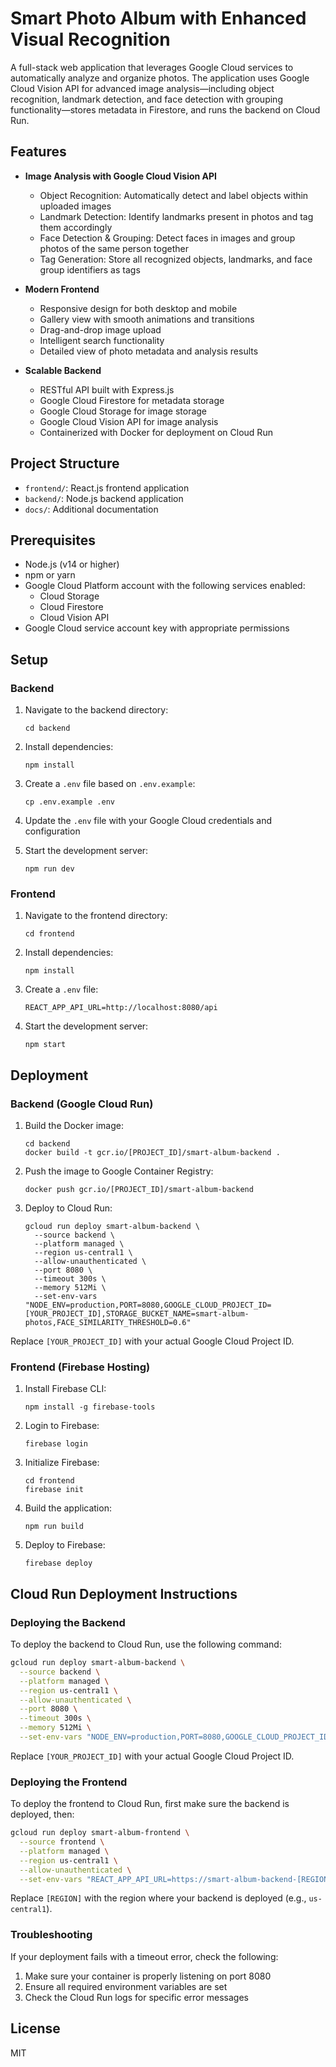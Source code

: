 # Smart Photo Album with Enhanced Visual Recognition

A full-stack web application that leverages Google Cloud services to automatically analyze and organize photos. The application uses Google Cloud Vision API for advanced image analysis—including object recognition, landmark detection, and face detection with grouping functionality—stores metadata in Firestore, and runs the backend on Cloud Run.

## Features

- **Image Analysis with Google Cloud Vision API**
  - Object Recognition: Automatically detect and label objects within uploaded images
  - Landmark Detection: Identify landmarks present in photos and tag them accordingly
  - Face Detection & Grouping: Detect faces in images and group photos of the same person together
  - Tag Generation: Store all recognized objects, landmarks, and face group identifiers as tags

- **Modern Frontend**
  - Responsive design for both desktop and mobile
  - Gallery view with smooth animations and transitions
  - Drag-and-drop image upload
  - Intelligent search functionality
  - Detailed view of photo metadata and analysis results

- **Scalable Backend**
  - RESTful API built with Express.js
  - Google Cloud Firestore for metadata storage
  - Google Cloud Storage for image storage
  - Google Cloud Vision API for image analysis
  - Containerized with Docker for deployment on Cloud Run

## Project Structure

- `frontend/`: React.js frontend application
- `backend/`: Node.js backend application
- `docs/`: Additional documentation

## Prerequisites

- Node.js (v14 or higher)
- npm or yarn
- Google Cloud Platform account with the following services enabled:
  - Cloud Storage
  - Cloud Firestore
  - Cloud Vision API
- Google Cloud service account key with appropriate permissions

## Setup

### Backend

1. Navigate to the backend directory:
   ```
   cd backend
   ```

2. Install dependencies:
   ```
   npm install
   ```

3. Create a `.env` file based on `.env.example`:
   ```
   cp .env.example .env
   ```

4. Update the `.env` file with your Google Cloud credentials and configuration

5. Start the development server:
   ```
   npm run dev
   ```

### Frontend

1. Navigate to the frontend directory:
   ```
   cd frontend
   ```

2. Install dependencies:
   ```
   npm install
   ```

3. Create a `.env` file:
   ```
   REACT_APP_API_URL=http://localhost:8080/api
   ```

4. Start the development server:
   ```
   npm start
   ```

## Deployment

### Backend (Google Cloud Run)

1. Build the Docker image:
   ```
   cd backend
   docker build -t gcr.io/[PROJECT_ID]/smart-album-backend .
   ```

2. Push the image to Google Container Registry:
   ```
   docker push gcr.io/[PROJECT_ID]/smart-album-backend
   ```

3. Deploy to Cloud Run:
   ```
   gcloud run deploy smart-album-backend \
     --source backend \
     --platform managed \
     --region us-central1 \
     --allow-unauthenticated \
     --port 8080 \
     --timeout 300s \
     --memory 512Mi \
     --set-env-vars "NODE_ENV=production,PORT=8080,GOOGLE_CLOUD_PROJECT_ID=[YOUR_PROJECT_ID],STORAGE_BUCKET_NAME=smart-album-photos,FACE_SIMILARITY_THRESHOLD=0.6"
   ```

Replace `[YOUR_PROJECT_ID]` with your actual Google Cloud Project ID.

### Frontend (Firebase Hosting)

1. Install Firebase CLI:
   ```
   npm install -g firebase-tools
   ```

2. Login to Firebase:
   ```
   firebase login
   ```

3. Initialize Firebase:
   ```
   cd frontend
   firebase init
   ```

4. Build the application:
   ```
   npm run build
   ```

5. Deploy to Firebase:
   ```
   firebase deploy
   ```

## Cloud Run Deployment Instructions

### Deploying the Backend

To deploy the backend to Cloud Run, use the following command:

```bash
gcloud run deploy smart-album-backend \
  --source backend \
  --platform managed \
  --region us-central1 \
  --allow-unauthenticated \
  --port 8080 \
  --timeout 300s \
  --memory 512Mi \
  --set-env-vars "NODE_ENV=production,PORT=8080,GOOGLE_CLOUD_PROJECT_ID=[YOUR_PROJECT_ID],STORAGE_BUCKET_NAME=smart-album-photos,FACE_SIMILARITY_THRESHOLD=0.6"
```

Replace `[YOUR_PROJECT_ID]` with your actual Google Cloud Project ID.

### Deploying the Frontend

To deploy the frontend to Cloud Run, first make sure the backend is deployed, then:

```bash
gcloud run deploy smart-album-frontend \
  --source frontend \
  --platform managed \
  --region us-central1 \
  --allow-unauthenticated \
  --set-env-vars "REACT_APP_API_URL=https://smart-album-backend-[REGION].a.run.app/api"
```

Replace `[REGION]` with the region where your backend is deployed (e.g., `us-central1`).

### Troubleshooting

If your deployment fails with a timeout error, check the following:

1. Make sure your container is properly listening on port 8080
2. Ensure all required environment variables are set
3. Check the Cloud Run logs for specific error messages

## License

MIT 